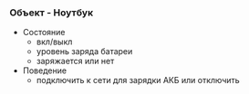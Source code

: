 ### Объект - Ноутбук
* Состояние
  * вкл/выкл
  * уровень заряда батареи
  * заряжается или нет
* Поведение
  * подключить к сети для зарядки АКБ или отключить


